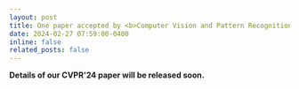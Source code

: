```yaml
---
layout: post
title: One paper accepted by <b>Computer Vision and Pattern Recognition</b> 2024 (<b>CVPR 2024</b>)! (acceptance rate: 23.6&#37;, 2719&#47;11532)
date: 2024-02-27 07:59:00-0400
inline: false
related_posts: false
---
```


<b> Details of our CVPR'24 paper will be released soon. </b>
